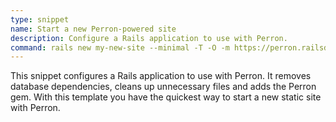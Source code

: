 ```yaml
---
type: snippet
name: Start a new Perron-powered site
description: Configure a Rails application to use with Perron.
command: rails new my-new-site --minimal -T -O -m https://perron.railsdesigner.com/resources/new/template.rb
---
```


This snippet configures a Rails application to use with Perron. It removes database dependencies, cleans up unnecessary files and adds the Perron gem. With this template you have the quickest way to start a new static site with Perron.
